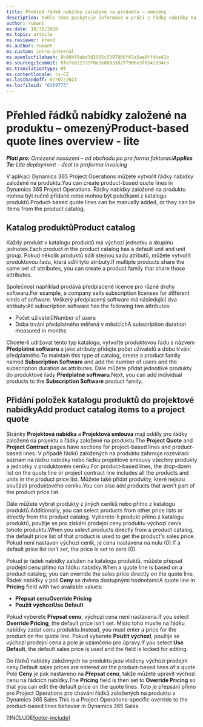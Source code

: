 ```yaml
---
title: Přehled řádků nabídky založené na produktu – omezený
description: Tohle téma poskytuje informace o práci s řádky nabídky na základě projektu.
author: rumant
ms.date: 10/30/2020
ms.topic: article
ms.reviewer: kfend
ms.author: rumant
ms.custom: intro-internal
ms.openlocfilehash: 8b904f9abd3d2505c5397906f63a5ae8ff4be41b
ms.sourcegitcommit: 0fafe022731f0e1e8693382ff906e3f8541d34ca
ms.translationtype: HT
ms.contentlocale: cs-CZ
ms.lasthandoff: 07/07/2021
ms.locfileid: "6369773"
---
```

# <a name="product-based-quote-lines-overview---lite"></a><span data-ttu-id="678b2-103">Přehled řádků nabídky založené na produktu – omezený</span><span class="sxs-lookup"><span data-stu-id="678b2-103">Product-based quote lines overview - lite</span></span>

<span data-ttu-id="678b2-104">_**Platí pro:** Omezené nasazení – od obchodu po pro forma fakturaci_</span><span class="sxs-lookup"><span data-stu-id="678b2-104">_**Applies To:** Lite deployment - deal to proforma invoicing_</span></span>

<span data-ttu-id="678b2-105">V aplikaci Dynamics 365 Project Operations můžete vytvořit řádky nabídky založené na produktu.</span><span class="sxs-lookup"><span data-stu-id="678b2-105">You can create product-based quote lines in Dynamics 365 Project Operations.</span></span> <span data-ttu-id="678b2-106">Řádky nabídky založené na produktu mohou být ručně přidané nebo mohou být položkami z katalogu produktů.</span><span class="sxs-lookup"><span data-stu-id="678b2-106">Product-based quote lines can be manually added, or they can be items from the product catalog.</span></span>

## <a name="product-catalog"></a><span data-ttu-id="678b2-107">Katalog produktů</span><span class="sxs-lookup"><span data-stu-id="678b2-107">Product catalog</span></span>

<span data-ttu-id="678b2-108">Každý produkt v katalogu produktů má výchozí jednotku a skupinu jednotek.</span><span class="sxs-lookup"><span data-stu-id="678b2-108">Each product in the product catalog has a default unit and unit group.</span></span> <span data-ttu-id="678b2-109">Pokud několik produktů sdílí stejnou sadu atributů, můžete vytvořit produktovou řadu, která sdílí tyto atributy.</span><span class="sxs-lookup"><span data-stu-id="678b2-109">If multiple products share the same set of attributes, you can create a product family that share those attributes.</span></span> 

<span data-ttu-id="678b2-110">Společnost například prodává předplacené licence pro různé druhy softwaru.</span><span class="sxs-lookup"><span data-stu-id="678b2-110">For example, a company sells subscription licenses for different kinds of software.</span></span> <span data-ttu-id="678b2-111">Veškerý předplacený software má následující dva atributy:</span><span class="sxs-lookup"><span data-stu-id="678b2-111">All subscription software has the following two attributes:</span></span>

- <span data-ttu-id="678b2-112">Počet uživatelů</span><span class="sxs-lookup"><span data-stu-id="678b2-112">Number of users</span></span>
- <span data-ttu-id="678b2-113">Doba trvání předplatného měřená v měsících</span><span class="sxs-lookup"><span data-stu-id="678b2-113">A subscription duration measured in months</span></span>

<span data-ttu-id="678b2-114">Chcete-li udržovat tento typ katalogu, vytvořte produktovou řadu s názvem **Předplatné softwaru** a jako atributy přidejte počet uživatelů a dobu trvání předplatného.</span><span class="sxs-lookup"><span data-stu-id="678b2-114">To maintain this type of catalog, create a product family named **Subscription Software** and add the number of users and the subscription duration as attributes.</span></span> <span data-ttu-id="678b2-115">Dále můžete přidat jednotlivé produkty do produktové řady **Předplatné softwaru**.</span><span class="sxs-lookup"><span data-stu-id="678b2-115">Next, you can add individual products to the **Subscription Software** product family.</span></span>

## <a name="add-product-catalog-items-to-a-project-quote"></a><span data-ttu-id="678b2-116">Přidání položek katalogu produktů do projektové nabídky</span><span class="sxs-lookup"><span data-stu-id="678b2-116">Add product catalog items to a project quote</span></span>

<span data-ttu-id="678b2-117">Stránky **Projektová nabídka** a **Projektová smlouva** mají oddíly pro řádky založené na projektu a řádky založené na produktu.</span><span class="sxs-lookup"><span data-stu-id="678b2-117">The **Project Quote** and **Project Contract** pages have sections for project-based lines and product-based lines.</span></span> <span data-ttu-id="678b2-118">V případě řádků založených na produktu zahrnuje rozevírací seznam na řádku nabídky nebo řádku projektové smlouvy všechny produkty a jednotky v produktovém ceníku.</span><span class="sxs-lookup"><span data-stu-id="678b2-118">For product-based lines, the drop-down list on the quote line or project contract line includes all the products and units in the product price list.</span></span> <span data-ttu-id="678b2-119">Můžete také přidat produkty, které nejsou součástí produktového ceníku.</span><span class="sxs-lookup"><span data-stu-id="678b2-119">You can also add products that aren't part of the product price list.</span></span>

<span data-ttu-id="678b2-120">Dále můžete vybrat produkty z jiných ceníků nebo přímo z katalogu produktů.</span><span class="sxs-lookup"><span data-stu-id="678b2-120">Additionally, you can select products from other price lists or directly from the product catalog.</span></span> <span data-ttu-id="678b2-121">Vyberete-li produkt přímo z katalogu produktů, použije se pro získání prodejní ceny produktu výchozí ceník tohoto produktu.</span><span class="sxs-lookup"><span data-stu-id="678b2-121">When you select products directly from a product catalog, the default price list of that product is used to get the product's sales price.</span></span> <span data-ttu-id="678b2-122">Pokud není nastaven výchozí ceník, je cena nastavena na nulu (0).</span><span class="sxs-lookup"><span data-stu-id="678b2-122">If a default price list isn't set, the price is set to zero (0).</span></span>

<span data-ttu-id="678b2-123">Pokud je řádek nabídky založen na katalogu produktů, můžete přepsat prodejní cenu přímo na řádku nabídky.</span><span class="sxs-lookup"><span data-stu-id="678b2-123">When a quote line is based on a product catalog, you can override the sales price directly on the quote line.</span></span> <span data-ttu-id="678b2-124">Řádek nabídky v poli **Ceny** se dvěma dostupnými hodnotami:</span><span class="sxs-lookup"><span data-stu-id="678b2-124">A quote line in **Pricing** field with two available values:</span></span>

- <span data-ttu-id="678b2-125">**Přepsat cenu**</span><span class="sxs-lookup"><span data-stu-id="678b2-125">**Override Pricing**</span></span>
- <span data-ttu-id="678b2-126">**Použít výchozí**</span><span class="sxs-lookup"><span data-stu-id="678b2-126">**Use Default**</span></span>

<span data-ttu-id="678b2-127">Pokud vyberete **Přepsat cenu**, výchozí cena není nastavena.</span><span class="sxs-lookup"><span data-stu-id="678b2-127">If you select **Override Pricing**, the default price isn't set.</span></span> <span data-ttu-id="678b2-128">Místo toho musíte na řádku nabídky zadat cenu produktu.</span><span class="sxs-lookup"><span data-stu-id="678b2-128">Instead, you must enter a price for the product on the quote line.</span></span> <span data-ttu-id="678b2-129">Pokud vyberete **Použít výchozí**, použije se výchozí prodejní cena a pole je uzamčeno pro úpravy.</span><span class="sxs-lookup"><span data-stu-id="678b2-129">If you select **Use Default**, the default sales price is used and the field is locked for editing.</span></span>

<span data-ttu-id="678b2-130">Do řádků nabídky založených na produktu jsou vloženy výchozí prodejní ceny.</span><span class="sxs-lookup"><span data-stu-id="678b2-130">Default sales prices are entered on the product-based lines of a quote.</span></span> <span data-ttu-id="678b2-131">Pole **Ceny** je pak nastaveno na **Přepsat cenu**, takže můžete upravit výchozí cenu na řádcích nabídky.</span><span class="sxs-lookup"><span data-stu-id="678b2-131">The **Pricing** field is then set to **Override Pricing** so that you can edit the default price on the quote lines.</span></span> <span data-ttu-id="678b2-132">Toto je přepsání přímo pro Project Operations pro chování řádků založených na produktu v Dynamics 365 Sales.</span><span class="sxs-lookup"><span data-stu-id="678b2-132">This is a Project Operations-specific override to the product-based lines behavior in Dynamics 365 Sales.</span></span>


[!INCLUDE[footer-include](../../includes/footer-banner.md)]